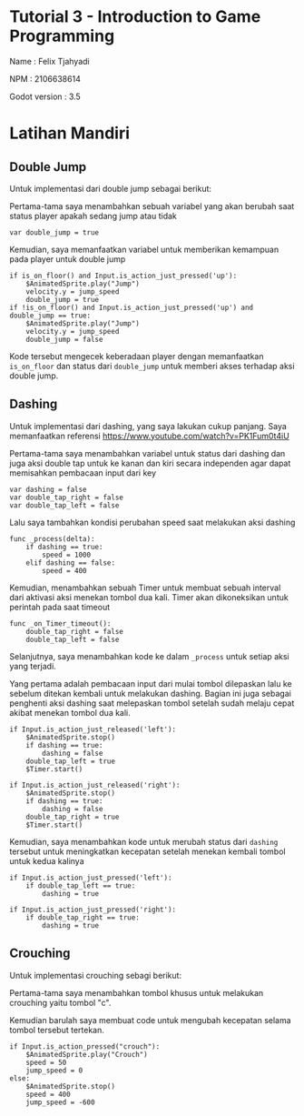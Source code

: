 # Tutorial 3 - Introduction to Game Programming

Name : Felix Tjahyadi

NPM : 2106638614

Godot version : 3.5

# Latihan Mandiri

## Double Jump
Untuk implementasi dari double jump sebagai berikut:

Pertama-tama saya menambahkan sebuah variabel yang akan berubah saat status player apakah sedang jump atau tidak

```
var double_jump = true
```

Kemudian, saya memanfaatkan variabel untuk memberikan kemampuan pada player untuk double jump

```
if is_on_floor() and Input.is_action_just_pressed('up'):
    $AnimatedSprite.play("Jump")
    velocity.y = jump_speed
    double_jump = true
if !is_on_floor() and Input.is_action_just_pressed('up') and double_jump == true:
    $AnimatedSprite.play("Jump")
    velocity.y = jump_speed
    double_jump = false
```

Kode tersebut mengecek keberadaan player dengan memanfaatkan `is_on_floor` dan status dari `double_jump` untuk memberi akses terhadap aksi double jump.

## Dashing

Untuk implementasi dari dashing, yang saya lakukan cukup panjang. Saya memanfaatkan referensi https://www.youtube.com/watch?v=PK1Fum0t4iU

Pertama-tama saya menambahkan variabel untuk status dari dashing dan juga aksi double tap untuk ke kanan dan kiri secara independen agar dapat memisahkan pembacaan input dari key

```
var dashing = false
var double_tap_right = false
var double_tap_left = false
```

Lalu saya tambahkan kondisi perubahan speed saat melakukan aksi dashing

```
func _process(delta):
    if dashing == true:
        speed = 1000
    elif dashing == false:
        speed = 400
```

Kemudian, menambahkan sebuah Timer untuk membuat sebuah interval dari aktivasi aksi menekan tombol dua kali. Timer akan dikoneksikan untuk perintah pada saat timeout

```
func _on_Timer_timeout():
	double_tap_right = false
	double_tap_left = false
```

Selanjutnya, saya menambahkan kode ke dalam `_process` untuk setiap aksi yang terjadi.

Yang pertama adalah pembacaan input dari mulai tombol dilepaskan lalu ke sebelum ditekan kembali untuk melakukan dashing. Bagian ini juga sebagai penghenti aksi dashing saat melepaskan tombol setelah sudah melaju cepat akibat menekan tombol dua kali.
```
if Input.is_action_just_released('left'):
    $AnimatedSprite.stop()
    if dashing == true:
        dashing = false
    double_tap_left = true
    $Timer.start()
    
if Input.is_action_just_released('right'):
    $AnimatedSprite.stop()
    if dashing == true:
        dashing = false
    double_tap_right = true
    $Timer.start()
```

Kemudian, saya menambahkan kode untuk merubah status dari `dashing` tersebut untuk meningkatkan kecepatan setelah menekan kembali tombol untuk kedua kalinya

```
if Input.is_action_just_pressed('left'):
    if double_tap_left == true:
        dashing = true
        
if Input.is_action_just_pressed('right'):
    if double_tap_right == true:
        dashing = true
```
## Crouching

Untuk implementasi crouching sebagi berikut:

Pertama-tama saya menambahkan tombol khusus untuk melakukan crouching yaitu tombol "c".

Kemudian barulah saya membuat code untuk mengubah kecepatan selama tombol tersebut tertekan.

```
if Input.is_action_pressed("crouch"):
    $AnimatedSprite.play("Crouch")
    speed = 50
    jump_speed = 0
else:
    $AnimatedSprite.stop()
    speed = 400
    jump_speed = -600
```